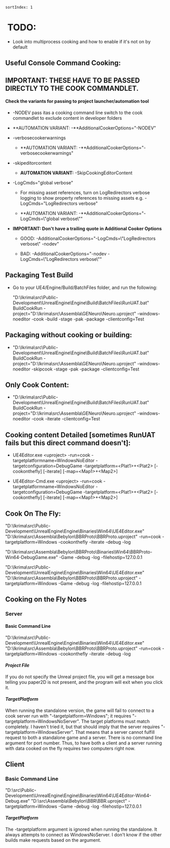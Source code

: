 ```
sortIndex: 1
```

#  TODO:

- Look into multiprocess cooking and how to enable if it's not on by default



## Useful Console Command Cooking:

## IMPORTANT: THESE HAVE TO BE PASSED DIRECTLY TO THE COOK COMMANDLET. 

#### Check the variants for passing to project launcher/automation tool

- -NODEV pass itas a cooking command line switch to the cook commandlet to exclude content in developer folders
- **AUTOMATION VARIANT: -**AdditionalCookerOptions="-NODEV"
  
- -verbosecookerwarnings

  - **AUTOMATION VARIANT: -**AdditionalCookerOptions="-verbosecookerwarnings"

- -skipeditorcontent

  - **AUTOMATION VARIANT:** -SkipCookingEditorContent

- -LogCmds="global verbose"

  - For missing asset references, turn on LogRedirectors verbose logging to show property references to missing assets e.g. -LogCmds="LogRedirectors verbose"

  - **AUTOMATION VARIANT: -**AdditionalCookerOptions="-LogCmds=\\"global verbose\\""

- **IMPORTANT: Don't have a trailing quote in Additional Cooker Options**

  - GOOD: -AdditionalCookerOptions="-LogCmds=\\"LogRedirectors verbose\\" -nodev"

  - BAD: -AdditionalCookerOptions="-nodev -LogCmds=\\"LogRedirectors verbose\\""



## Packaging Test Build

- Go to your UE4/Engine/Build/BatchFiles folder, and run the following:
  
  
  "D:\\Ikrima\\src\\Public-Development\\UnrealEngine\\Engine\\Build\\BatchFiles\\RunUAT.bat" BuildCookRun -project="D:\\Ikrima\\src\\Assembla\\GENeuro\\Neuro.uproject" -windows-noeditor -cook -build -stage -pak -package -clientconfig=Test

## Packaging without cooking or building:

- "D:\\Ikrima\\src\\Public-Development\\UnrealEngine\\Engine\\Build\\BatchFiles\\RunUAT.bat" BuildCookRun -project="D:\\Ikrima\\src\\Assembla\\GENeuro\\Neuro.uproject" -windows-noeditor -skipcook -stage -pak -package -clientconfig=Test

## Only Cook Content:

- "D:\\Ikrima\\src\\Public-Development\\UnrealEngine\\Engine\\Build\\BatchFiles\\RunUAT.bat" BuildCookRun -project="D:\\Ikrima\\src\\Assembla\\GENeuro\\Neuro.uproject" -windows-noeditor -cook -iterate -clientconfig=Test



## Cooking content Detailed \[sometimes RunUAT fails but this direct command doesn't\]:

- UE4Editor.exe &lt;uproject&gt; -run=cook -targetplatformname=WindowsNoEditor -targetconfiguration=DebugGame -targetplatform=&lt;Plat1&gt;+&lt;Plat2&gt; \[-cookonthefly\] \[-iterate\] \[-map=&lt;Map1&gt;+&lt;Map2&gt;\]

- UE4Editor-Cmd.exe &lt;uproject&gt; -run=cook -targetplatformname=WindowsNoEditor -targetconfiguration=DebugGame -targetplatform=&lt;Plat1&gt;+&lt;Plat2&gt; \[-cookonthefly\] \[-iterate\] \[-map=&lt;Map1&gt;+&lt;Map2&gt;\]



## Cook On The Fly:

"D:\\Ikrima\\src\\Public-Development\\UnrealEngine\\Engine\\Binaries\\Win64\\UE4Editor.exe" "D:\\Ikrima\\src\\Assembla\\Bebylon\\BBRProto\\BBRProto.uproject" -run=cook -targetplatform=Windows -cookonthefly -iterate -debug -log

"D:\\Ikrima\\src\\Assembla\\Bebylon\\BBRProto\\Binaries\\Win64\\BBRProto-Win64-DebugGame.exe" -Game -debug -log -filehostip=127.0.0.1

"D:\\Ikrima\\src\\Public-Development\\UnrealEngine\\Engine\\Binaries\\Win64\\UE4Editor.exe" "D:\\Ikrima\\src\\Assembla\\Bebylon\\BBRProto\\BBRProto.uproject" -targetplatform=Windows -Game -debug -log -filehostip=127.0.0.1

## Cooking on the Fly Notes


### Server

#### Basic Command Line

"D:\\Ikrima\\src\\Public-Development\\UnrealEngine\\Engine\\Binaries\\Win64\\UE4Editor.exe" "D:\\Ikrima\\src\\Assembla\\Bebylon\\BBRProto\\BBRProto.uproject" -run=cook -targetplatform=Windows -cookonthefly -iterate -debug -log

#### _Project File_

If you do not specify the Unreal project file, you will get a message box telling you paper2D is not present, and the program will exit when you click it.

#### _TargetPlatform_

When running the standalone version, the game will fail to connect to a cook server run with "-targetplatform=Windows"; it requires "-targetplatform=WindowsNoServer". The target platforms must match completely. I haven't tried it, but that should imply that the server requires "-targetplatform=WindowsServer". That means that a server cannot fulfill request to both a standalone game and a server. There is no command line argument for port number. Thus, to have both a client and a server running with data cooked on the fly requires two computers right now.



## Client

### Basic Command Line

"D:\\src\\Public-Development\\UnrealEngine\\Engine\\Binaries\\Win64\\UE4Editor-Win64-Debug.exe" "D:\\src\\Assembla\\Bebylon\\BBR\\BBR.uproject" -targetplatform=Windows -Game -debug -log -filehostip=127.0.0.1

#### _TargetPlatform_

The -targetplatform argument is ignored when running the standalone. It always attempts to connect as WindowsNoServer. I don't know if the other builds make requests based on the argument.
